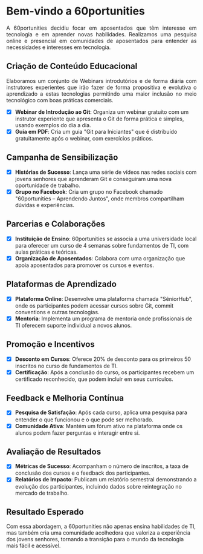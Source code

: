 # Bem-vindo a 60portunities
<p align="justify">A  60portunities decidiu focar em aposentados que têm interesse em tecnologia e em aprender novas habilidades. Realizamos uma pesquisa online e presencial em comunidades de aposentados para entender as necessidades e interesses em tecnologia.</p>

## Criação de Conteúdo Educacional
<p align="justify">Elaboramos um conjunto de Webinars introdutórios e de forma diária com instrutores experientes que irão fazer de forma propositiva e evolutiva o aprendizado a estas tecnologias permitindo uma maior inclusão no meio tecnológico com boas práticas comerciais.</p>

- [x] **Webinar de Introdução ao Git**: Organiza um webinar gratuito com um instrutor experiente que apresenta o Git de forma prática e simples, usando exemplos do dia a dia.
- [x] **Guia em PDF**: Cria um guia "Git para Iniciantes" que é distribuído gratuitamente após o webinar, com exercícios práticos.
## Campanha de Sensibilização

- [x] **Histórias de Sucesso**: Lança uma série de vídeos nas redes sociais com jovens senhores que aprenderam Git e conseguiram uma nova oportunidade de trabalho.
- [x] **Grupo no Facebook**: Cria um grupo no Facebook chamado "60portunities – Aprendendo Juntos", onde membros compartilham dúvidas e experiências.
## Parcerias e Colaborações

- [x] **Instituição de Ensino**: 60portunities se associa a uma universidade local para oferecer um curso de 4 semanas sobre fundamentos de TI, com aulas práticas e teóricas.
- [x] **Organização de Aposentados**: Colabora com uma organização que apoia aposentados para promover os cursos e eventos.
## Plataformas de Aprendizado

- [x] **Plataforma Online**: Desenvolve uma plataforma chamada "SêniorHub", onde os participantes podem acessar cursos sobre Git, commit conventions e outras tecnologias.
- [x] **Mentoria**: Implementa um programa de mentoria onde profissionais de TI oferecem suporte individual a novos alunos.
## Promoção e Incentivos

- [x] **Desconto em Cursos**: Oferece 20% de desconto para os primeiros 50 inscritos no curso de fundamentos de TI.
- [x] **Certificação**: Após a conclusão do curso, os participantes recebem um certificado reconhecido, que podem incluir em seus currículos.
## Feedback e Melhoria Contínua

- [x] **Pesquisa de Satisfação**: Após cada curso, aplica uma pesquisa para entender o que funcionou e o que pode ser melhorado.
- [x] **Comunidade Ativa**: Mantém um fórum ativo na plataforma onde os alunos podem fazer perguntas e interagir entre si.
## Avaliação de Resultados

- [x] **Métricas de Sucesso**: Acompanham o número de inscritos, a taxa de conclusão dos cursos e o feedback dos participantes.
- [x] **Relatórios de Impacto**: Publicam um relatório semestral demonstrando a evolução dos participantes, incluindo dados sobre reintegração no mercado de trabalho.
## Resultado Esperado
Com essa abordagem, a 60portunities não apenas ensina habilidades de TI, mas também cria uma comunidade acolhedora que valoriza a experiência dos jovens senhores, tornando a transição para o mundo da tecnologia mais fácil e acessível.

